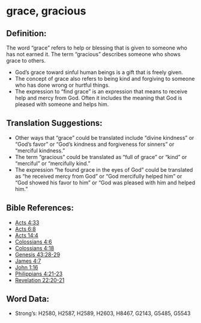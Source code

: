 # grace, gracious

## Definition:

The word “grace” refers to help or blessing that is given to someone who has not earned it. The term “gracious” describes someone who shows grace to others.

* God’s grace toward sinful human beings is a gift that is freely given.
* The concept of grace also refers to being kind and forgiving to someone who has done wrong or hurtful things.
* The expression to “find grace” is an expression that means to receive help and mercy from God. Often it includes the meaning that God is pleased with someone and helps him.

## Translation Suggestions:

* Other ways that “grace” could be translated include “divine kindness” or “God’s favor” or “God’s kindness and forgiveness for sinners” or “merciful kindness.”
* The term “gracious” could be translated as “full of grace” or “kind” or “merciful” or “mercifully kind.”
* The expression “he found grace in the eyes of God” could be translated as “he received mercy from God” or “God mercifully helped him” or “God showed his favor to him” or “God was pleased with him and helped him.”

## Bible References:

* [Acts 4:33](rc://en/tn/help/act/04/33)
* [Acts 6:8](rc://en/tn/help/act/06/08)
* [Acts 14:4](rc://en/tn/help/act/14/04)
* [Colossians 4:6](rc://en/tn/help/col/04/06)
* [Colossians 4:18](rc://en/tn/help/col/04/18)
* [Genesis 43:28-29](rc://en/tn/help/gen/43/28)
* [James 4:7](rc://en/tn/help/jas/04/07)
* [John 1:16](rc://en/tn/help/jhn/01/16)
* [Philippians 4:21-23](rc://en/tn/help/php/04/21)
* [Revelation 22:20-21](rc://en/tn/help/rev/22/20)

## Word Data:

* Strong’s: H2580, H2587, H2589, H2603, H8467, G2143, G5485, G5543
